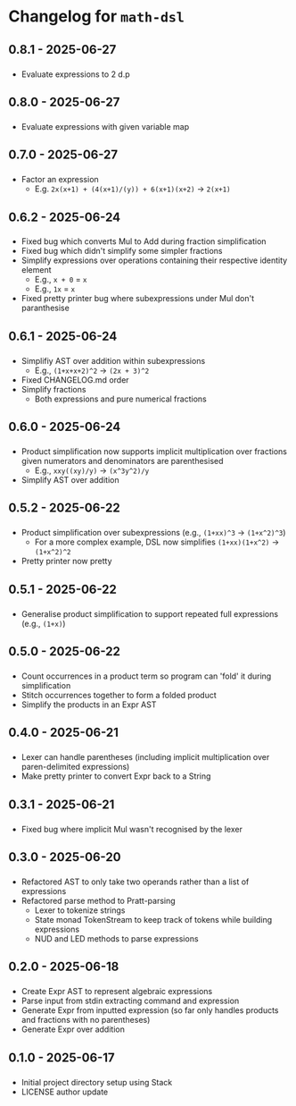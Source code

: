 # Changelog for `math-dsl`

## 0.8.1 - 2025-06-27

###
- Evaluate expressions to 2 d.p

## 0.8.0 - 2025-06-27

###
- Evaluate expressions with given variable map

## 0.7.0 - 2025-06-27

###
- Factor an expression
  - E.g. `2x(x+1) + (4(x+1)/(y)) + 6(x+1)(x+2)` -> `2(x+1)`

## 0.6.2 - 2025-06-24

###
- Fixed bug which converts Mul to Add during fraction simplification
- Fixed bug which didn't simplify some simpler fractions
- Simplify expressions over operations containing their respective identity element
  - E.g., `x + 0` = `x`
  - E.g., `1x` = `x`
- Fixed pretty printer bug where subexpressions under Mul don't paranthesise 

## 0.6.1 - 2025-06-24

###
- Simplifiy AST over addition within subexpressions
  - E.g., `(1+x+x+2)^2` -> `(2x + 3)^2`
- Fixed CHANGELOG.md order
- Simplify fractions
  - Both expressions and pure numerical fractions

## 0.6.0 - 2025-06-24

###
- Product simplification now supports implicit multiplication over fractions given numerators and denominators are parenthesised  
  - E.g., `xxy((xy)/y)` -> `(x^3y^2)/y`
- Simplify AST over addition

## 0.5.2 - 2025-06-22

###
- Product simplification over subexpressions (e.g., `(1+xx)^3` -> `(1+x^2)^3`)  
  - For a more complex example, DSL now simplifies `(1+xx)(1+x^2)` -> `(1+x^2)^2`
- Pretty printer now pretty

## 0.5.1 - 2025-06-22

### 
- Generalise product simplification to support repeated full expressions (e.g., `(1+x)`)

## 0.5.0 - 2025-06-22

###
- Count occurrences in a product term so program can 'fold' it during simplification
- Stitch occurrences together to form a folded product
- Simplify the products in an Expr AST

## 0.4.0 - 2025-06-21

###
- Lexer can handle parentheses (including implicit multiplication over paren-delimited expressions)
- Make pretty printer to convert Expr back to a String

## 0.3.1 - 2025-06-21

###
- Fixed bug where implicit Mul wasn't recognised by the lexer

## 0.3.0 - 2025-06-20

###
- Refactored AST to only take two operands rather than a list of expressions
- Refactored parse method to Pratt-parsing
  - Lexer to tokenize strings
  - State monad TokenStream to keep track of tokens while building expressions
  - NUD and LED methods to parse expressions

## 0.2.0 - 2025-06-18

###
- Create Expr AST to represent algebraic expressions
- Parse input from stdin extracting command and expression
- Generate Expr from inputted expression (so far only handles products and fractions with no parentheses)
- Generate Expr over addition

## 0.1.0 - 2025-06-17

###
- Initial project directory setup using Stack
- LICENSE author update